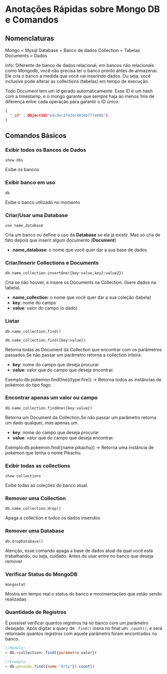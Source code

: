 # Anotações Rápidas sobre Mongo DB e Comandos

## Nomenclaturas

Mongo = Mysql
Database = Banco de dados
Collection = Tabelas
Documents = Dados

Info: Diferente de banco de dados relacional, em bancos não relacionais como Mongodb, você não precisa ter o banco pronto antes de armazenar. Ele cria o banco a medida que você vai inserindo dados. Ou seja, você inclusive pode alterar as collections (tabelas) em tempo de execução.

Todo Document tem um id gerado automaticamente. Esse ID é um hash com a timestamp, e o mongo garante que sempre haja ao menos 1ms de diferença entre cada operação para garantir o ID único.

```JSON
{
  "_id" : ObjectId("64c3ec2742dc4834b777e00b")
}
```

## Comandos Básicos

### Exibir todos os Bancos de Dados

`show dbs`

Exibe os bancos

### Exibir banco em uso

`db`

Exibe o banco utilizado no momento

### Criar/Usar uma Database

`use name_database`

Cria um banco ou define o uso da **Database** se ela já existir. Mas só cria de fato depois que inserir algum documento (**Document**)

- **name_database**: o nome que você quer dar a sua base de dados

### Criar/Inserir Collections e Documents

`db.name_collection.insertOne({key:value,key2:value2})`

Cria se não houver, e insere os Documents na Collection. (Isere dados na tabela).

- **name_collection**: o nome que você quer dar a sua coleção (tabela)
- **key**: nome do campo
- **value**: valor do campo (o dado)

### Listar

`db.name_collection.find()`

`db.name_collection.find({key:value})`

Retorna todas as Document da Collection que encontrar com os parâmetros passados.Se não passar um parâmetro retorna a collection inteira.

- **key**: nome do campo que deseja procurar
- **value**: valor que do campo que deseja encontrar.

Exemplo:db.pokemon.findOne({type:fire}) -> Retorna todos as instâncias de pokémon do tipo fogo.

### Encontrar apenas um valor ou campo

`db.name_collection.findOne({key:value})`

Retorna um Document da Collection.Se não passar um parâmetro retorna um dado qualquer, mas apenas um.

- **key**: nome do campo que deseja procurar
- **value**: valor que do campo que deseja encontrar.

Exemplo:db.pokemon.find({name:pikachu}) -> Retorna uma instância de pokémon que tenha o nome Pikachu.

### Exibir todas as collections

`show collections`

Exibe todas as coleções do banco atual.

### Remover uma Collection

`db.name_collection.drop()`

Apaga a collection e todos os dados inseridos

### Remover uma Database

`db.dropDatabase()`

Atenção, esse comando apaga a base de dados atual da qual você está trabalhando, ou seja, cuidado. Antes de usar entre no banco que deseja remover.

### Verificar Status do MongoDB

`mongostat`

Mostra em tempo real o status do banco e movimentações que estão sendo realizadas

### Quantidade de Registros

É possível verificar quantos registros há no banco com um parâmetro desejado. Após digitar a quary de `.find()` insira no final um `.count()`, e será retornado quantos registros com aquele parâmetro foram encontrados no banco.

```javascript
//Modelo:
> db.<collection>.find({parametro:valor})

//Exemplo:
> db.pessoas.find({nome:"Arty"}).count()
```
